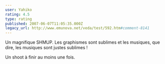 ```yaml
---
user: Yahiko
rating: 4.5
type: rating
published: 2007-06-07T11:05:35.000Z
legacy_url: http://www.emunova.net/veda/test/592.htm#comment-8141
---
```

Un magnifique SHMUP. Les graphismes sont sublimes et les musiques, que dire, les musiques sont justes sublimes !

Un shoot à finir au moins une fois.